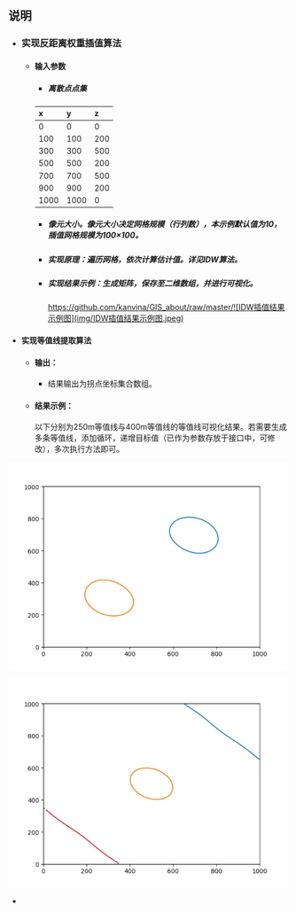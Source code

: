 ## 说明

- ### 实现反距离权重插值算法

  - #### 输入参数

    - ##### 离散点点集

    | x    | y    | z    |
    | ---- | ---- | ---- |
    | 0    | 0    | 0    |
    | 100  | 100  | 200  |
    | 300  | 300  | 500  |
    | 500  | 500  | 200  |
    | 700  | 700  | 500  |
    | 900  | 900  | 200  |
    | 1000 | 1000 | 0    |

    - ##### 像元大小。像元大小决定网格规模（行列数），本示例默认值为10，插值网格规模为100×100。

    - ##### 实现原理：遍历网格，依次计算估计值。详见IDW算法。

    - ##### 实现结果示例：生成矩阵，保存至二维数组，并进行可视化。

      https://github.com/kanvina/GIS_about/raw/master/![IDW插值结果示例图](img/IDW插值结果示例图.jpeg)

      

- #### 实现等值线提取算法

  - #### 输出：

    - 结果输出为拐点坐标集合数组。
  
  - #### 结果示例：
  
    以下分别为250m等值线与400m等值线的等值线可视化结果。若需要生成多条等值线，添加循环，递增目标值（已作为参数存放于接口中，可修改），多次执行方法即可。

![400m等值线](img/400m等值线.jpeg)

![250m等值线](img/250m等值线.jpeg)

- 